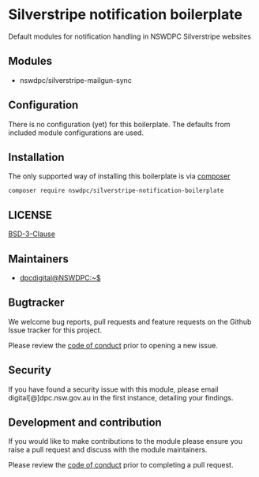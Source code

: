 # Silverstripe notification boilerplate

Default modules for notification handling in NSWDPC Silverstripe websites

## Modules

+ nswdpc/silverstripe-mailgun-sync

## Configuration

There is no configuration (yet) for this boilerplate. The defaults from included module configurations are used.

## Installation

The only supported way of installing this boilerplate is via [composer](https://getcomposer.org)

`composer require nswdpc/silverstripe-notification-boilerplate`

## LICENSE

[BSD-3-Clause](./LICENSE.md)

## Maintainers

+ [dpcdigital@NSWDPC:~$](https://dpc.nsw.gov.au)

## Bugtracker

We welcome bug reports, pull requests and feature requests on the Github Issue tracker for this project.

Please review the [code of conduct](./code-of-conduct.md) prior to opening a new issue.

## Security

If you have found a security issue with this module, please email digital[@]dpc.nsw.gov.au in the first instance, detailing your findings.

## Development and contribution

If you would like to make contributions to the module please ensure you raise a pull request and discuss with the module maintainers.

Please review the [code of conduct](./code-of-conduct.md) prior to completing a pull request.
